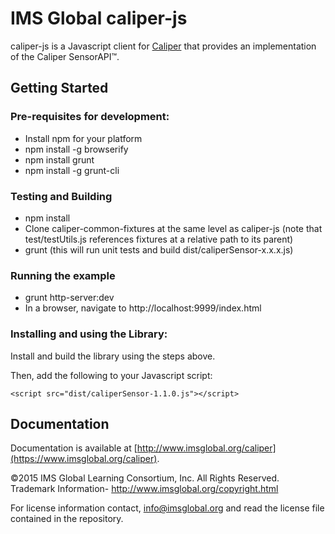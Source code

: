IMS Global caliper-js
================

caliper-js is a Javascript client for [Caliper](http://www.imsglobal.org/caliper) that provides an implementation of the Caliper SensorAPI™.

## Getting Started

### Pre-requisites for development:  

* Install npm for your platform
* npm install -g browserify
* npm install grunt
* npm install -g grunt-cli

### Testing and Building

* npm install
* Clone caliper-common-fixtures at the same level as caliper-js (note that test/testUtils.js references fixtures at a relative path to its parent)
* grunt (this will run unit tests and build dist/caliperSensor-x.x.x.js)

### Running the example

* grunt http-server:dev
* In a browser, navigate to http://localhost:9999/index.html

### Installing and using the Library:

Install and build the library using the steps above.

Then, add the following to your Javascript script:

```
<script src="dist/caliperSensor-1.1.0.js"></script>
```

## Documentation
Documentation is available at [http://www.imsglobal.org/caliper](https://www.imsglobal.org/caliper).

©2015 IMS Global Learning Consortium, Inc. All Rights Reserved.
Trademark Information- http://www.imsglobal.org/copyright.html

For license information contact, info@imsglobal.org and read the license file contained in the repository.